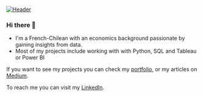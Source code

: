 [![Header](https://user-images.githubusercontent.com/84249222/161416008-434dda5e-cc47-4a41-914a-3b723b994d24.jpg "Header")](https://pcmaldonado.github.io/portfolio)




<!-- 
![pcmaldonado's GitHub stats](https://github-readme-stats.vercel.app/api?username=pcmaldonado&hide=contribs,prs&show_icons=true&theme=gruvbox)
[![Top Langs](https://github-readme-stats.vercel.app/api/top-langs/?username=pcmaldonado&layout=compact)](https://github.com/pcmaldonado/github-readme-stats)
 -->


### Hi there 👋
* I'm a French-Chilean with an economics background passionate by gaining insights from data. 
* Most of my projects include working with with Python, SQL and Tableau or Power BI

If you want to see my projects you can check my [portfolio](https://pcmaldonado.github.io), or my articles on [Medium](https://medium.com/@pcmaldonado).

To reach me you can visit my [LinkedIn](https://www.linkedin.com/in/pcmaldonado/?locale=en_US).



<!--
**pcmaldonado/pcmaldonado** is a ✨ _special_ ✨ repository because its `README.md` (this file) appears on your GitHub profile.

Here are some ideas to get you started:

- 🔭 I’m currently working on ...
- 🌱 I’m currently learning ...
- 👯 I’m looking to collaborate on ...
- 🤔 I’m looking for help with ...
- 💬 Ask me about ...
- 📫 How to reach me: ...
- 😄 Pronouns: ...
- ⚡ Fun fact: ...
-->
